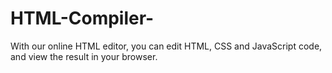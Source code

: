 # HTML-Compiler-
With our online HTML editor, you can edit HTML, CSS and JavaScript code, and view the result in your browser.
